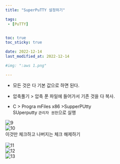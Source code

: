 ```yaml
---
title: "SuperPuTTY 설정하기"

tags:
 - [PuTTY]


toc: true
toc_sticky: true

date: 2022-12-14
last_modified_at: 2022-12-14

#img: ":aws 1.png"

---
```


<!-- outline-start -->

- 모든 것은 다 기본 값으로 하면 된다. <br/>

- 압축풀기 > 압축 푼 파일에 들어가서 기존 것을 다 복사. <br/>

- C > Progra mFiles x86 >SupperPUtty<br/>
SUperputty `관리자 권한`으로 실행<br/>

![9](https://user-images.githubusercontent.com/117553252/213336581-01fc56f6-011e-4814-b8cd-921efa123508.png)
<br/>
![10](https://user-images.githubusercontent.com/117553252/213336583-27e5d32d-0a47-4a21-a6ce-3b2edb8f0cfe.png)
<br/> 이것만 체크하고 나버지는 체크 해제하기 <br/><br/>
![11](https://user-images.githubusercontent.com/117553252/213336585-2f00d899-82ed-43ad-a480-b3676158dc5f.png)
<br/>
![12](https://user-images.githubusercontent.com/117553252/213336586-b739134c-344b-4b3b-8069-c062660d1ea1.png)
<br/>
![13](https://user-images.githubusercontent.com/117553252/213336590-a2ed11f3-7a00-406a-92ff-fd5966a2d711.png)
<br/><br/>